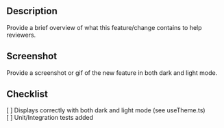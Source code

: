 ## Description

Provide a brief overview of what this feature/change contains to help reviewers.

## Screenshot

Provide a screenshot or gif of the new feature in both dark and light mode.

## Checklist

[ ] Displays correctly with both dark and light mode (see useTheme.ts)  
[ ] Unit/Integration tests added
